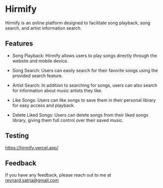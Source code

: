 # Hirmify

Hirmify is an online platform designed to facilitate song playback, song search, and artist information search.




## Features

- Song Playback: Hirmify allows users to play songs directly through the website and mobile device.

- Song Search: Users can easily search for their favorite songs using the provided search feature.

- Artist Search: In addition to searching for songs, users can also search for information about music artists they like.

- Like Songs: Users can like songs to save them in their personal library for easy access and playback.
  
- Delete Liked Songs: Users can delete songs from their liked songs library, giving them full control over their saved music.



## Testing

https://hirmify.vercel.app/



## Feedback

If you have any feedback, please reach out to me at reynard.satria@gmail.com
